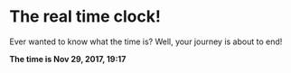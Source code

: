 # The real time clock!

Ever wanted to know what the time is? Well, your journey is about to end!

**The time is Nov 29, 2017, 19:17**